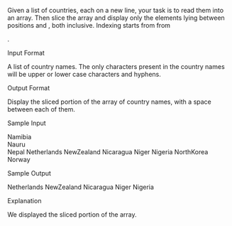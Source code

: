 Given a list of countries, each on a new line, your task is to read them into an array. Then slice the array and display only the elements lying between positions and , both inclusive. Indexing starts from from

.

Input Format

A list of country names. The only characters present in the country names will be upper or lower case characters and hyphens.

Output Format

Display the sliced portion of the array of country names, with a space between each of them.

Sample Input

Namibia  
Nauru  
Nepal
Netherlands
NewZealand
Nicaragua
Niger
Nigeria
NorthKorea
Norway

Sample Output

Netherlands NewZealand Nicaragua Niger Nigeria

Explanation

We displayed the sliced portion of the array.
